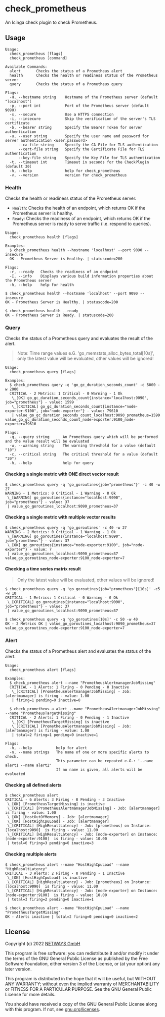 # check_prometheus

An Icinga check plugin to check Prometheus.

## Usage

````
Usage:
  check_prometheus [flags]
  check_prometheus [command]

Available Commands:
  alert       Checks the status of a Prometheus alert
  health      Checks the health or readiness status of the Prometheus server
  query       Checks the status of a Prometheus query

Flags:
  -H, --hostname string    Hostname of the Prometheus server (default "localhost")
  -p, --port int           Port of the Prometheus server (default 9090)
  -s, --secure             Use a HTTPS connection
  -i, --insecure           Skip the verification of the server's TLS certificate
  -b, --bearer string      Specify the Bearer Token for server authentication
  -u, --user string        Specify the user name and password for server authentication <user:password>
      --ca-file string     Specify the CA File for TLS authentication
      --cert-file string   Specify the Certificate File for TLS authentication
      --key-file string    Specify the Key File for TLS authentication
  -t, --timeout int        Timeout in seconds for the CheckPlugin (default 30)
  -h, --help               help for check_prometheus
  -v, --version            version for check_prometheus
````

### Health

Checks the health or readiness status of the Prometheus server.

* `Health`: Checks the health of an endpoint, which returns OK if the Prometheus server is healthy.
* `Ready`: Checks the readiness of an endpoint, which returns OK if the Prometheus server is ready to serve traffic (i.e. respond to queries).

````
Usage:
  check_prometheus health [flags]

Examples:
  $ check_prometheus health --hostname 'localhost' --port 9090 --insecure           
  OK - Prometheus Server is Healthy. | statuscode=200

Flags:
  -r, --ready   Checks the readiness of an endpoint
  -I, --info    Displays various build information properties about the Prometheus server
  -h, --help    help for health
````

````
$ check_prometheus health --hostname 'localhost' --port 9090 --insecure                                                      
OK - Prometheus Server is Healthy. | statuscode=200

$ check_prometheus health --ready        
OK - Prometheus Server is Ready. | statuscode=200
````

### Query

Checks the status of a Prometheus query and evaluates the result of the alert.

>Note: Time range values e.G. 'go_memstats_alloc_bytes_total[10s]', only the latest value will be evaluated, other values will be ignored!
````
Usage:
  check_prometheus query [flags]

Examples:
  $ check_prometheus query -q 'go_gc_duration_seconds_count' -c 5000 -w 2000   
  CRITICAL - 2 Metrics: 1 Critical - 0 Warning - 1 Ok
   \_[OK] go_gc_duration_seconds_count{instance="localhost:9090", job="prometheus"} - value: 1599
   \_[CRITICAL] go_gc_duration_seconds_count{instance="node-exporter:9100", job="node-exporter"} - value: 79610
   | value_go_gc_duration_seconds_count_localhost:9090_prometheus=1599 value_go_gc_duration_seconds_count_node-exporter:9100_node-exporter=79610

Flags:
  -q, --query string      An Prometheus query which will be performed and the value result will be evaluated
  -w, --warning string    The warning threshold for a value (default "10")
  -c, --critical string   The critical threshold for a value (default "20")
  -h, --help              help for query
````

#### Checking a single metric with ONE direct vector result
```
$ check_prometheus query -q 'go_goroutines{job="prometheus"}' -c 40 -w 27     
WARNING - 1 Metrics: 0 Critical - 1 Warning - 0 Ok
 \_[WARNING] go_goroutines{instance="localhost:9090", job="prometheus"} - value: 37
 | value_go_goroutines_localhost:9090_prometheus=37
```

#### Checking a single metric with multiple vector results
````
$ check_prometheus query -q 'go_goroutines' -c 40 -w 27                                                      
WARNING - 2 Metrics: 0 Critical - 1 Warning - 1 Ok
 \_[WARNING] go_goroutines{instance="localhost:9090", job="prometheus"} - value: 37
 \_[OK] go_goroutines{instance="node-exporter:9100", job="node-exporter"} - value: 7
 | value_go_goroutines_localhost:9090_prometheus=37 value_go_goroutines_node-exporter:9100_node-exporter=7
````
#### Checking a time series matrix result
> Only the latest value will be evaluated, other values will be ignored!
````
$ check_prometheus query -q 'go_goroutines{job="prometheus"}[10s]' -c5 -w 10                                     
CRITICAL - 1 Metrics: 1 Critical - 0 Warning - 0 Ok
 \_[CRITICAL] go_goroutines{instance="localhost:9090", job="prometheus"} - value: 37
 | value_go_goroutines_localhost:9090_prometheus=37

$ check_prometheus query -q 'go_goroutines[10s]' -c 50 -w 40                                                         
OK - 2 Metrics OK | value_go_goroutines_localhost:9090_prometheus=37 value_go_goroutines_node-exporter:9100_node-exporter=7
````

### Alert

Checks the status of a Prometheus alert and evaluates the status of the alert.

````
Usage:
  check_prometheus alert [flags]

Examples:
  $ check_prometheus alert --name "PrometheusAlertmanagerJobMissing" 
  CRITICAL - 1 Alerts: 1 Firing - 0 Pending - 0 Inactive 
   \_[CRITICAL] [PrometheusAlertmanagerJobMissing] - Job: [alertmanager] is firing - value: 1.00 
   | firing=1 pending=0 inactive=0

  $ check_prometheus a alert --name "PrometheusAlertmanagerJobMissing" --name "PrometheusTargetMissing" 
  CRITICAL - 2 Alerts: 1 Firing - 0 Pending - 1 Inactive 
   \_[OK] [PrometheusTargetMissing] is inactive 
   \_[CRITICAL] [PrometheusAlertmanagerJobMissing] - Job: [alertmanager] is firing - value: 1.00 
   | total=2 firing=1 pending=0 inactive=1

Flags:
  -h, --help           help for alert
  -n, --name strings   The name of one or more specific alerts to check.
                       This parameter can be repeated e.G.: '--name alert1 --name alert2'
                       If no name is given, all alerts will be evaluated
````

#### Checking all defined alerts
```
$ check_prometheus alert        
CRITICAL - 6 Alerts: 3 Firing - 0 Pending - 3 Inactive 
 \_[OK] [PrometheusTargetMissing] is inactive 
 \_[CRITICAL] [PrometheusAlertmanagerJobMissing] - Job: [alertmanager] is firing - value: 1.00 
 \_[OK] [HostOutOfMemory] - Job: [alertmanager] 
 \_[OK] [HostHighCpuLoad] - Job: [alertmanager] 
 \_[CRITICAL] [HighResultLatency] - Job: [prometheus] on Instance: [localhost:9090]  is firing - value: 11.00 
 \_[CRITICAL] [HighResultLatency] - Job: [node-exporter] on Instance: [node-exporter:9100]  is firing - value: 10.00 
 | total=6 firing=3 pending=0 inactive=3
```
#### Checking multiple alerts
```
$ check_prometheus alert --name "HostHighCpuLoad" --name "HighResultLatency"     
CRITICAL - 3 Alerts: 2 Firing - 0 Pending - 1 Inactive 
 \_[OK] [HostHighCpuLoad] is inactive 
 \_[CRITICAL] [HighResultLatency] - Job: [prometheus] on Instance: [localhost:9090]  is firing - value: 11.00 
 \_[CRITICAL] [HighResultLatency] - Job: [node-exporter] on Instance: [node-exporter:9100]  is firing - value: 10.00 
 | total=3 firing=2 pending=0 inactive=1
```

```
$ check_prometheus alert --name "HostHighCpuLoad" --name "PrometheusTargetMissing"                                                         
OK - Alerts inactive | total=2 firing=0 pending=0 inactive=2
```

## License

Copyright (c) 2022 [NETWAYS GmbH](mailto:info@netways.de)

This program is free software: you can redistribute it and/or modify it under the terms of the GNU General Public
License as published by the Free Software Foundation, either version 3 of the License, or
(at your option) any later version.

This program is distributed in the hope that it will be useful, but WITHOUT ANY WARRANTY; without even the implied
warranty of MERCHANTABILITY or FITNESS FOR A PARTICULAR PURPOSE. See the GNU General Public License for more details.

You should have received a copy of the GNU General Public License along with this program. If not,
see [gnu.org/licenses](https://www.gnu.org/licenses/).
